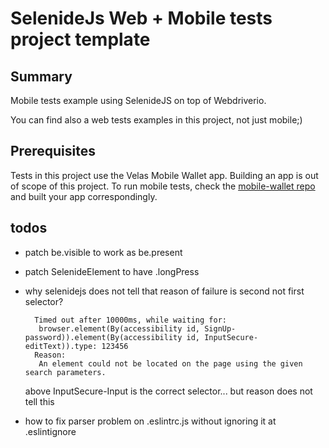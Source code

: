 # SelenideJs Web + Mobile tests project template

## Summary

Mobile tests example using SelenideJS on top of Webdriverio.

You can find also a web tests examples in this project, not just mobile;)

## Prerequisites

Tests in this project use the Velas Mobile Wallet app. Building an app is out of scope of this project.
To run mobile tests, check the [mobile-wallet repo](https://github.com/velas/mobile-wallet) and built your app correspondingly.

## todos

- patch be.visible to work as be.present
- patch SelenideElement to have .longPress
- why selenidejs does not tell that reason of failure is second not first selector?

  ```text
    Timed out after 10000ms, while waiting for:
     browser.element(By(accessibility id, SignUp-password)).element(By(accessibility id, InputSecure-editText)).type: 123456
    Reason:
     An element could not be located on the page using the given search parameters.
  ```

  above InputSecure-Input is the correct selector... but reason does not tell this
- how to fix parser problem on .eslintrc.js without ignoring it at .eslintignore
